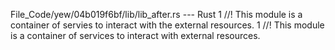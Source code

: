 File_Code/yew/04b019f6bf/lib/lib_after.rs --- Rust
1 //! This module is a container of servies to interact with the external resources.                                                                         1 //! This module is a container of services to interact with external resources.

